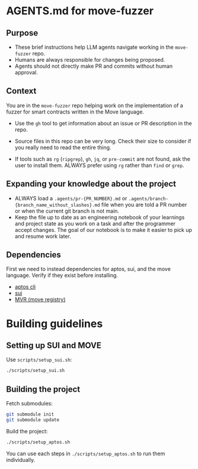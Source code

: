 # AGENTS.md for move-fuzzer

## Purpose

- These brief instructions help LLM agents navigate working in the `move-fuzzer` repo.
- Humans are always responsible for changes being proposed.
- Agents should not directly make PR and commits without human approval.

## Context

You are in the `move-fuzzer` repo helping work on the implementation of a fuzzer for smart contracts written in the Move language.

- Use the `gh` tool to get information about an issue or PR description in the repo.

- Source files in this repo can be very long.
  Check their size to consider if you really need to read the entire thing.

- If tools such as `rg` (`ripgrep`), `gh`, `jq`, or `pre-commit` are not found, ask the user to install them. ALWAYS prefer using `rg` rather than `find` or `grep`.

## Expanding your knowledge about the project

- ALWAYS load a `.agents/pr-{PR_NUMBER}.md` or `.agents/branch-{branch_name_without_slashes}.md` file when you are told a PR number or when the current git branch is not main.
- Keep the file up to date as an engineering notebook of your learnings and project state as you work on a task and after the programmer accept changes. The goal of our notebook is to make it easier to pick up and resume work later.

## Dependencies

First we need to instead dependencies for aptos, sui, and the move language.
Verify if they exist before installing.

- [aptos cli](https://aptos.dev/build/cli/install-cli/install-cli-linux)
- [sui](https://move-book.com/before-we-begin/install-sui)
- [MVR (move registry)](https://move-book.com/before-we-begin/install-move-registry-cli)

# Building guidelines

## Setting up SUI and MOVE

Use `scripts/setup_sui.sh`:

```bash
./scripts/setup_sui.sh
```

## Building the project

Fetch submodules:

```bash
git submodule init
git submodule update
```

Build the project:

```bash
./scripts/setup_aptos.sh
```

You can use each steps in `./scripts/setup_aptos.sh` to run them individually.
